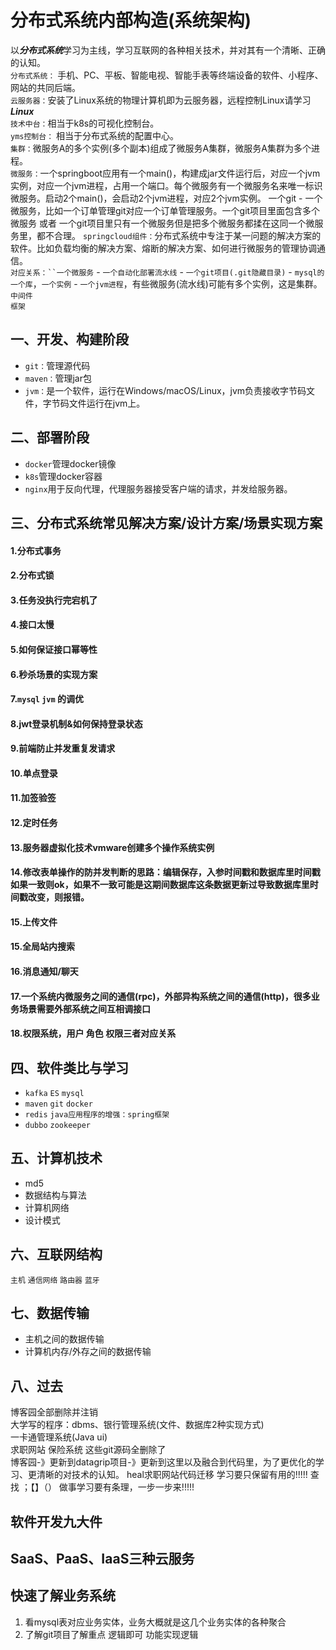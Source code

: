 # 分布式系统内部构造(系统架构)
以***分布式系统***学习为主线，学习互联网的各种相关技术，并对其有一个清晰、正确的认知。  
`分布式系统：` 手机、PC、平板、智能电视、智能手表等终端设备的软件、小程序、网站的共同后端。  
`云服务器：`安装了Linux系统的物理计算机即为云服务器，远程控制Linux请学习***Linux***  
`技术中台：`相当于k8s的可视化控制台。  
`yms控制台：` 相当于分布式系统的配置中心。  
`集群：`微服务A的多个实例(多个副本)组成了微服务A集群，微服务A集群为多个进程。  
`微服务：`一个springboot应用有一个main()，构建成jar文件运行后，对应一个jvm实例，对应一个jvm进程，占用一个端口。每个微服务有一个微服务名来唯一标识微服务。启动2个main()，会启动2个jvm进程，对应2个jvm实例。
        一个git - 一个微服务，比如一个订单管理git对应一个订单管理服务。一个git项目里面包含多个微服务 或者 一个git项目里只有一个微服务但是把多个微服务都揉在这同一个微服务里，都不合理。
`springcloud组件：`分布式系统中专注于某一问题的解决方案的软件。比如负载均衡的解决方案、熔断的解决方案、如何进行微服务的管理协调通信。  
`对应关系：``一个微服务` - `一个自动化部署流水线` - `一个git项目(.git隐藏目录)` - `mysql的一个库`，`一个实例` - `一个jvm进程`，有些微服务(流水线)可能有多个实例，这是集群。  
`中间件`  
`框架`

## 一、开发、构建阶段
- `git：`管理源代码
- `maven：`管理jar包
- `jvm：`是一个软件，运行在Windows/macOS/Linux，jvm负责接收字节码文件，字节码文件运行在jvm上。

## 二、部署阶段
- `docker`管理docker镜像
- `k8s`管理docker容器
- `nginx`用于反向代理，代理服务器接受客户端的请求，并发给服务器。

## 三、分布式系统常见解决方案/设计方案/场景实现方案
#### 1.分布式事务
#### 2.分布式锁
#### 3.任务没执行完宕机了
#### 4.接口太慢
#### 5.如何保证接口幂等性
#### 6.秒杀场景的实现方案
#### 7.`mysql` `jvm` 的调优
#### 8.jwt登录机制&如何保持登录状态
#### 9.前端防止并发重复发请求
#### 10.单点登录
#### 11.加签验签
#### 12.定时任务
#### 13.服务器虚拟化技术vmware创建多个操作系统实例
#### 14.修改表单操作的防并发判断的思路：编辑保存，入参时间戳和数据库里时间戳如果一致则ok，如果不一致可能是这期间数据库这条数据更新过导致数据库里时间戳改变，则报错。
#### 15.上传文件
#### 15.全局站内搜索
#### 16.消息通知/聊天
#### 17.一个系统内微服务之间的通信(rpc)，外部异构系统之间的通信(http)，很多业务场景需要外部系统之间互相调接口
#### 18.权限系统，用户 角色 权限三者对应关系


## 四、软件类比与学习
- `kafka` `ES` `mysql` 
- `maven` `git` `docker`
- `redis` `java应用程序的增强：spring框架`
- `dubbo` `zookeeper`

## 五、计算机技术
- md5  
- 数据结构与算法
- 计算机网络
- 设计模式


## 六、互联网结构
`主机` `通信网络` `路由器` `蓝牙`

## 七、数据传输
- 主机之间的数据传输
- 计算机内存/外存之间的数据传输


## 八、过去
博客园全部删除并注销  
大学写的程序：dbms、银行管理系统(文件、数据库2种实现方式)  
一卡通管理系统(Java ui)  
求职网站 保险系统 这些git源码全删除了  
博客园-》更新到datagrip项目-》更新到这里以及融合到代码里，为了更优化的学习、更清晰的对技术的认知。
heal求职网站代码迁移
学习要只保留有用的!!!!!
查找 ；【】（）
做事学习要有条理，一步一步来!!!!!

## 软件开发九大件

## SaaS、PaaS、IaaS三种云服务

## 快速了解业务系统
1. 看mysql表对应业务实体，业务大概就是这几个业务实体的各种聚合
2. 了解git项目了解重点 逻辑即可 功能实现逻辑